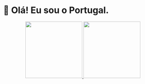 <h1> 👋 Olá! Eu sou o Portugal. </h1>

<div align="center">
  <a href="https://github.com/JVtristaoAC">
  <a href="https://github.com/JVtristaoAC">
  <img height="180em" src="https://github-readme-stats.vercel.app/api?username=gaboliveiradev&show_icons=true&theme=dark&include_all_commits=true&count_private=true"/>
  <img height="180em" src="https://github-readme-stats.vercel.app/api/top-langs/?username=gaboliveiradev&layout=compact&langs_count=7&theme=dark"/>
</div>
